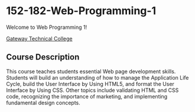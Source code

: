 # 152-182-Web-Programming-1

Welcome to Web Programming 1!

[Gateway Technical College](https://gtc.edu)

## Course Description
This course teaches students essential Web page development skills. Students will build an understanding of how to manage the Application Life Cycle, build the User Interface by Using HTML5, and format the User Interface by Using CSS. Other topics include validating HTML and CSS code, recognizing the importance of marketing, and implementing fundamental design concepts.
